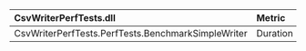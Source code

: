  CsvWriterPerfTests.dll                             | Metric   | Unit | Iterations | Average | STDEV.S |   Min |    Max
:-------------------------------------------------- |:-------- |:----:|:----------:| -------:| -------:| -----:| ------:
 CsvWriterPerfTests.PerfTests.BenchmarkSimpleWriter | Duration | msec |    100     |   5.606 |   1.902 | 5.121 | 24.308
